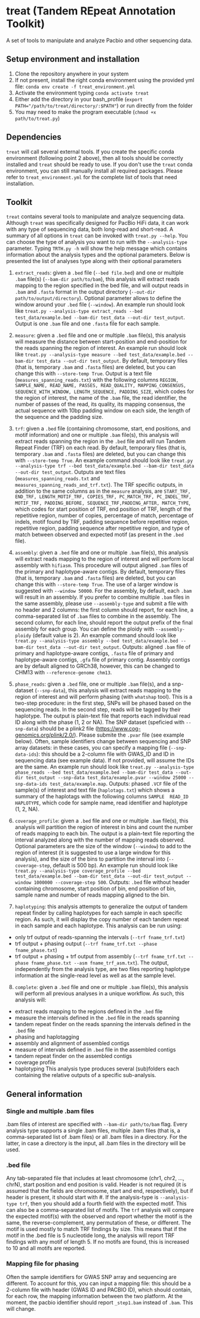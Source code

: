 # treat (Tandem REpeat Annotation Toolkit)
A set of tools to manipulate and analyze Pacbio and other sequencing data.

## Setup environment and installation
1. Clone the repository anywhere in your system
2. If not present, install the right conda environment using the provided yml file: `conda env create -f treat_environment.yml`
3. Activate the environment typing `conda activate treat`
4. Either add the directory in your bash_profile (`export PATH="/path/to/treat/directory/:$PATH"`) or run directly from the folder
5. You may need to make the program executable (`chmod +x path/to/treat.py`)

## Dependencies
`treat` will call several external tools. If you create the specific conda environment (following point 2 above), then all tools should be correctly installed and `treat` should be ready to use. If you don't use the `treat` conda environment, you can still manually install all required packages. Please refer to `treat_environment.yml` for the complete list of tools that need installation.

## Toolkit
`treat` contains several tools to manipulate and analyze sequencing data. Although `treat` was specifically designed for PacBio HiFi data, it can work with any type of sequencing data, both long-read and short-read. A summary of all options in `treat` can be invoked with `treat.py --help`. You can choose the type of analysis you want to run with the `--analysis-type` parameter.
Typing `TRTH.py -h` will show the help message which contains information about the analysis types and the optional parameters. 
Below is presented the list of analyses type along with their optional parameters

1. `extract_reads`: given a `.bed` file (`--bed file.bed`) and one or multiple `.bam` file(s) (`--bam-dir path/to/bam`), this analysis will extract reads mapping to the region specified in the bed file, and will output reads in `.bam` and `.fasta` format in the output directory (`--out-dir path/to/output/directory`). Optional parameter allows to define the window around your `.bed` file (`--window`). An example run should look like `treat.py --analysis-type extract_reads --bed test_data/example.bed --bam-dir test_data --out-dir test_output`.
Output is one `.bam` file and one `.fasta` file for each sample.

2. `measure`: given a `.bed` file and one or multiple `.bam` file(s), this analysis will measure the distance between start-position and end-position for the reads spanning the region of interest. An example run should look like `treat.py --analysis-type measure --bed test_data/example.bed --bam-dir test_data --out-dir test_output`. By default, temporary files (that is, temporary `.bam` and `.fasta` files) are deleted, but you can change this with `--store-temp True`.
Output is a text file (`measures_spanning_reads.txt`) with the following columns `REGION, SAMPLE_NAME, READ_NAME, PASSES, READ_QUALITY, MAPPING_CONSENSUS, SEQUENCE_WITH_WINDOW, LENGTH_SEQUENCE, PADDING_SIZE`, which codes for the region of interest, the name of the `.bam` file, the read identifier, the number of passes of the read, its quality, its mapping consensus, the actual sequence with 10bp padding window on each side, the length of the sequence and the padding size.

3. `trf`: given a `.bed` file (containing chromosome, start, end positions, and motif information) and one or multiple `.bam` file(s), this analysis will extract reads spanning the region in the `.bed` file and will run Tandem Repeat Finder (TRF) on each read. By default, temporary files (that is, temporary `.bam` and `.fasta` files) are deleted, but you can change this with `--store-temp True`. An example command should look like `treat.py --analysis-type trf --bed test_data/example.bed --bam-dir test_data --out-dir test_output`.
Outputs are text files (`measures_spanning_reads.txt` and `measures_spanning_reads_and_trf.txt`). The TRF specific outputs, in addition to the same columns as in the `measure` analysis, are `START_TRF, END_TRF, LENGTH_MOTIF_TRF, COPIES_TRF, PC_MATCH_TRF, PC_INDEL_TRF, MOTIF_TRF, PADDING_BEFORE, SEQUENCE_TRF,PADDING_AFTER, MATCH_TYPE`, which codes for start position of TRF, end position of TRF, length of the repetitive region, number of copies, percentage of match, percentage of indels, motif found by TRF, padding sequence before repetitive region, repetitive region, padding sequence after repetitive region, and type of match between observed and expected motif (as present in the `.bed` file).

4. `assembly`: given a `.bed` file and one or multiple `.bam` file(s), this analysis will extract reads mapping to the region of interest and will perform local assembly with `hifiasm`. This procedure will output aligned `.bam` files of the primary and haplotype-aware contigs. By default, temporary files (that is, temporary `.bam` and `.fasta` files) are deleted, but you can change this with `--store-temp True`. The use of a larger window is suggested with `--window 50000`. For the assembly, by default, each `.bam` will result in an assembly. If you prefer to combine multiple `.bam` files in the same assembly, please use `--assembly-type` and submit a file with no header and 2 columns: the first column should report, for each line, a comma-separated list of `.bam` files to combine in the assembly. The second column, for each line, should report the output prefix of the final assembly for each group. You can define the ploidy with `--assembly-ploidy` (default value is 2). An example command should look like `treat.py --analysis-type assembly --bed test_data/example.bed --bam-dir test_data --out-dir test_output`.
Outputs: aligned `.bam` file of primary and haplotype-aware contigs, `.fasta` file of primary and haplotype-aware contigs, `.gfa` file of primary contig. Assembly contigs are by default aligned to GRCh38, however, this can be changed to CHM13 with `--reference-genome chm13`.

5. `phase_reads`: given a `.bed` file, one or multiple `.bam` file(s), and a snp-dataset (`--snp-data`), this analysis will extract reads mapping to the region of interest and will perform phasing (with `whatshap` tool). This is a two-step procedure: in the first step, SNPs will be phased based on the sequencing reads. In the second step, reads will be tagged by their haplotype. The output is plain-text file that reports each individual read ID along with the phase (1, 2 or NA). The SNP dataset (speficied with `--snp-data`) should be a plink2 file (https://www.cog-genomics.org/plink/2.0/). Please submite the `.pvar` file (see example below). Often, sample identifiers change between sequencing and SNP array datasets: in these cases, you can specify a mapping file (`--snp-data-ids`): this should be a 2-column file with GWAS_ID and ID in sequencing data (see example data). If not provided, will assume the IDs are the same. An example run should look like `treat.py --analysis-type phase_reads --bed test_data/example.bed --bam-dir test_data --out-dir test_output --snp-data test_data/example.pvar --window 25000 --snp-data-ids test_data/example.map`.
Outputs: phased `.VCF` file of the sample(s) of interest and text file (`haplotags.txt`) which shows a summary of the haplotags with the following columns `SAMPLE	READ_ID	HAPLOTYPE`, which code for sample name, read identifier and haplotype (1, 2, NA).

6. `coverage_profile`: given a `.bed` file and one or multiple `.bam` file(s), this analysis will partition the region of interest in bins and count the number of reads mapping to each bin. The output is a plain-text file reporting the interval analyzed along with the number of mapping reads observed. Optional parameters are the size of the window (`--window`) to add to the region of interest (it is suggested to use a large window for this analysis), and the size of the bins to partition the interval into (`--coverage-step`, default is 500 bp). An example run should look like `treat.py --analysis-type coverage_profile --bed test_data/example.bed --bam-dir test_data --out-dir test_output --window 1000000 --coverage-step 500`.
Outputs: `.bed` file without header containing chromosome, start position of bin, end position of bin, sample name and number of reads mapping aligned to the bin.

7. `haplotyping`: this analysis attempts to generalize the output of tandem repeat finder by calling haplotypes for each sample in each specific region. As such, it will display the copy number of each tandem repeat in each sample and each haplotype. This analysis can be run using:
- only trf output of reads-spanning the intervals (`--trf fname_trf.txt`) 
- trf output + phasing output (`--trf fname_trf.txt --phase fname_phase.txt`)
- trf output + phasing + trf output from assembly (`--trf fname_trf.txt --phase fname_phase.txt --asm fname_trf_asm.txt`).
The output, independently from the analysis type, are two files reporting haplotype information at the single-read level as well as at the sample level.

8. `complete`: given a `.bed` file and one or multiple `.bam` file(s), this analysis will perform all previous analyses in a unique workflow. As such, this analysis will:
- extract reads mapping to the regions defined in the `.bed` file
- measure the intervals defined in the `.bed` file in the reads spanning
- tandem repeat finder on the reads spanning the intervals defined in the `.bed` file
- phasing and haplotagging
- assembly and alignment of assembled contigs
- measure of intervals defined in `.bed` file in the assembled contigs
- tandem repeat finder on the assembled contigs
- coverage profile
- haplotyping
This analysis type produces several (sub)folders each containing the relative outputs of a specific sub-analysis.

## General information
### Single and multiple .bam files
.bam files of interest are specified with `--bam-dir path/to/bam` flag. Every analysis type supports a single .bam files, multiple .bam files (that is, a comma-separated list of .bam files) or all .bam files in a directory. For the latter, in case a directory is the input, all .bam files in the directory will be used.

### .bed file
Any tab-separated file that includes at least chromosome (chr1, chr2, ..., chrN), start position and end position is valid. Header is not required (it is assumed that the fields are chromosome, start and end, respectively), but if header is present, it should start with #. If the analysis-type is `--analysis-type trf`, then you should add a fourth field with the expected motif. This can also be a comma-separated list of motifs. The `trf` analysis will compare the expected motif(s) with the observed and report whether the motif is the same, the reverse-complement, any permutation of these, or different. The motif is used mostly to match TRF findings by size. This means that if the motif in the .bed file is 5 nucleotide long, the analysis will report TRF findings with any motif of length 5. If no motifs are found, this is increased to 10 and all motifs are reported.

### Mapping file for phasing
Often the sample identifiers for GWAS SNP array and sequencing are different. To account for this, you can input a mapping file: this should be a 2-column file with header (GWAS ID and PACBIO ID), which should contain, for each row, the mapping information between the two platform. At the moment, the pacbio identifier should report `_step1.bam` instead of `.bam`. This will change.
